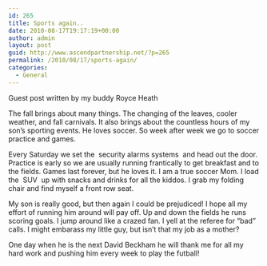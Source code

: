 ```yaml
---
id: 265
title: Sports again..
date: 2010-08-17T19:17:19+00:00
author: admin
layout: post
guid: http://www.ascendpartnership.net/?p=265
permalink: /2010/08/17/sports-again/
categories:
  - General
---
```

Guest post written by my buddy Royce Heath

The fall brings about many things. The changing of the leaves, cooler weather, and fall carnivals. It also brings about the countless hours of my son&#8217;s sporting events. He loves soccer. So week after week we go to soccer practice and games.

Every Saturday we set the &nbsp;security alarms systems&nbsp; and head out the door. Practice is early so we are usually running frantically to get breakfast and to the fields. Games last forever, but he loves it. I am a true soccer Mom. I load the &nbsp;SUV&nbsp; up with snacks and drinks for all the kiddos. I grab my folding chair and find myself a front row seat.

My son is really good, but then again I could be prejudiced! I hope all my effort of running him around will pay off. Up and down the fields he runs scoring goals. I jump around like a crazed fan. I yell at the referee for &#8220;bad&#8221; calls. I might embarass my little guy, but isn&#8217;t that my job as a mother?

One day when he is the next David Beckham he will thank me for all my hard work and pushing him every week to play the futball!